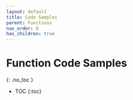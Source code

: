 ```yaml
---
layout: default
title: Code Samples
parent: Functions
nav_order: 8
has_children: true
---
```


# Function Code Samples
{: .no_toc }

- TOC
{:toc}

